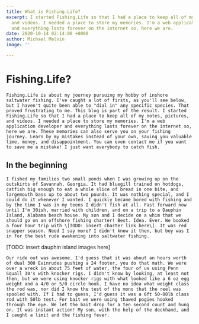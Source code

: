 ```yaml
---
title: What is Fishing.Life?
excerpt: I started Fishing.Life so that I had a place to keep all of my notes, pictures,
  and videos. I needed a place to store my memories. I'm a web application developer
  and everything lasts forever on the internet so, here we are.
date: 2020-10-14 02:14:00 +0000
author: Michael Melvin
image: ''

---
```

# Fishing.Life?

    Fishing.Life is about my journey pursuing my hobby of inshore saltwater fishing. I've caught a lot of firsts, as you'll see below, but I haven't quite been able to "dial in" any specific species. That proved frustrating to me. This blog is part of the result. I started Fishing.Life so that I had a place to keep all of my notes, pictures, and videos. I needed a place to store my memories. I'm a web application developer and everything lasts forever on the internet so, here we are. These memories can also serve you on your fishing journey. Learn by my mistakes instead of your own, saving you valuable time, money, and disappointment. You can even contact me if you want to save me a mistake! I just want everybody to catch fish.

## In the beginning

    I fished my families two small ponds when I was growing up on the outskirts of Savannah, Georgia. It had bluegill trained on hotdogs, catfish big enough to eat a whole slice of bread in one bite, and largemouth bass up to about two pounds. It was nothing special, and I could do it whenever I wanted. I quickly became bored with fishing and by the time I was in my teens I didn't fish at all. Fast forward now until I'm 30ish, married with children, and on a trip to a Dauphin Island, Alabama beach house. My son and I decide on a whim that we should go on an offshore fishing charter! Best. Idea. Ever. We booked a four hour trip with \[TODO: insert charter link here\]. It was red snapper season. Need I say more? I didn't know it then, but boy was I in for the best rude awakening into saltwater fishing.

\[TODO: insert dauphin island images here\]

    Our ride out was awesome. I'd guess that it was about an hours worth of dual 300 Evinrudes pushing a 24 footer, you do that math. We were over a wreck in about 75 feet of water, the four of us using Penn Squall 30's with knocker rigs. I didn't know by looking, at least not then, but we were using knocker rigs with what looked like a 6 oz egg weight and a 4/0 or 5/0 circle hook. I have no idea what weight class the rod was, nor did I know the test of the mono that the reel was spooled with. If I had to guess, I'd guess it was a 6ft 50-80lb class rod with 50lb test. For bait we were using thawed pogies hooked through the eye. We let the bait drop for a ten second count and hung on. It was instant action! My son, with the help of the deckhand, and I caught a limit and the fishing fever.